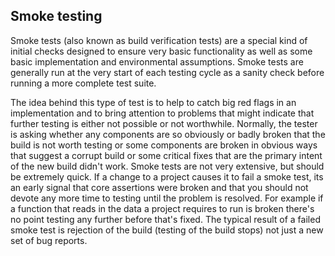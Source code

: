 ## Smoke testing

Smoke tests (also known as build verification tests) are a special kind of initial checks designed to ensure very basic functionality as well as some basic implementation and environmental assumptions. 
Smoke tests are generally run at the very start of each testing cycle as a sanity check before running a more complete test suite.

The idea behind this type of test is to help to catch big red flags in an implementation and to bring attention to problems that might indicate that further testing is either not possible or not worthwhile. 
Normally, the tester is asking whether any components are so obviously or badly broken that the build is not worth testing or some components are broken in obvious ways that suggest a corrupt build or some critical fixes that are the primary intent of the new build didn't work. 
Smoke tests are not very extensive, but should be extremely quick. 
If a change to a project causes it to fail a smoke test, its an early signal that core assertions were broken and that you should not devote any more time to testing until the problem is resolved. 
For example if a function that reads in the data a project requires to run is broken there's no point testing any further before that's fixed. 
The typical result of a failed smoke test is rejection of the build (testing of the build stops) not just a new set of bug reports.
